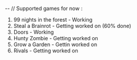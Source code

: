 -- // Supported games for now :
1. 99 nights in the forest - Working
2. Steal a Brainrot - Getting worked on (60% done)
3. Doors - Working
4. Hunty Zombie - Getting worked on
5. Grow a Garden - Gettin worked on
6. Rivals - Getting worked on 
